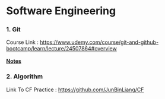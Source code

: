 # Software Engineering

### 1. Git 
Course Link : https://www.udemy.com/course/git-and-github-bootcamp/learn/lecture/24507864#overview <br/><br/>
[**Notes**](./git/read.md)<br/>

### 2. Algorithm
Link To CF Practice : https://github.com/JunBinLiang/CF

